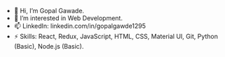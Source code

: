 - 👋 Hi, I’m Gopal Gawade.
- 👀 I’m interested in Web Development.
- 📫 LinkedIn: linkedin.com/in/gopalgawde1295
- ⚡ Skills: React, Redux, JavaScript, HTML, CSS, Material UI, Git, Python (Basic), Node.js (Basic).

<!---
gopalgawade1295/gopalgawade1295 is a ✨ special ✨ repository because its `README.md` (this file) appears on your GitHub profile.
You can click the Preview link to take a look at your changes.
--->
